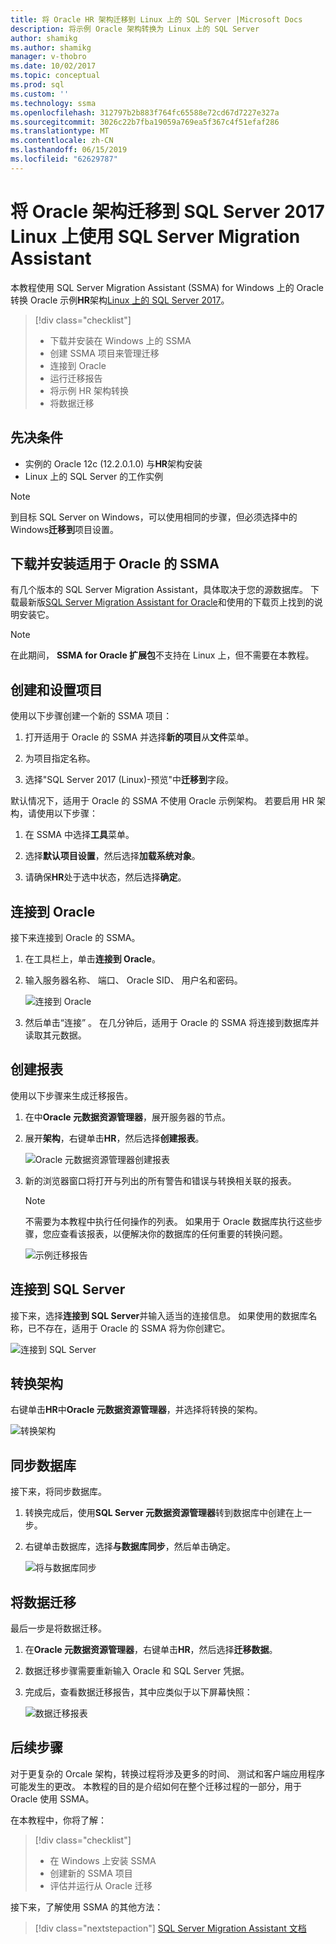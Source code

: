 ```yaml
---
title: 将 Oracle HR 架构迁移到 Linux 上的 SQL Server |Microsoft Docs
description: 将示例 Oracle 架构转换为 Linux 上的 SQL Server
author: shamikg
ms.author: shamikg
manager: v-thobro
ms.date: 10/02/2017
ms.topic: conceptual
ms.prod: sql
ms.custom: ''
ms.technology: ssma
ms.openlocfilehash: 312797b2b883f764fc65588e72cd67d7227e327a
ms.sourcegitcommit: 3026c22b7fba19059a769ea5f367c4f51efaf286
ms.translationtype: MT
ms.contentlocale: zh-CN
ms.lasthandoff: 06/15/2019
ms.locfileid: "62629787"
---
```

# <a name="migrate-an-oracle-schema-to-sql-server-2017-on-linux-with-the-sql-server-migration-assistant"></a>将 Oracle 架构迁移到 SQL Server 2017 Linux 上使用 SQL Server Migration Assistant

本教程使用 SQL Server Migration Assistant (SSMA) for Windows 上的 Oracle 转换 Oracle 示例**HR**架构[Linux 上的 SQL Server 2017](../../linux/sql-server-linux-overview.md)。

> [!div class="checklist"]
> * 下载并安装在 Windows 上的 SSMA
> * 创建 SSMA 项目来管理迁移
> * 连接到 Oracle
> * 运行迁移报告
> * 将示例 HR 架构转换
> * 将数据迁移

## <a name="prerequisites"></a>先决条件

- 实例的 Oracle 12c (12.2.0.1.0) 与**HR**架构安装
- Linux 上的 SQL Server 的工作实例

> [!NOTE]
> 到目标 SQL Server on Windows，可以使用相同的步骤，但必须选择中的 Windows**迁移到**项目设置。

## <a name="download-and-install-ssma-for-oracle"></a>下载并安装适用于 Oracle 的 SSMA

有几个版本的 SQL Server Migration Assistant，具体取决于您的源数据库。  下载最新版[SQL Server Migration Assistant for Oracle](https://aka.ms/ssmafororacle)和使用的下载页上找到的说明安装它。

> [!NOTE]
> 在此期间， **SSMA for Oracle 扩展包**不支持在 Linux 上，但不需要在本教程。

## <a name="create-and-set-up-project"></a>创建和设置项目

使用以下步骤创建一个新的 SSMA 项目：

1. 打开适用于 Oracle 的 SSMA 并选择**新的项目**从**文件**菜单。

1. 为项目指定名称。

1. 选择"SQL Server 2017 (Linux)-预览"中**迁移到**字段。

默认情况下，适用于 Oracle 的 SSMA 不使用 Oracle 示例架构。 若要启用 HR 架构，请使用以下步骤：

1. 在 SSMA 中选择**工具**菜单。

1. 选择**默认项目设置**，然后选择**加载系统对象**。

1. 请确保**HR**处于选中状态，然后选择**确定**。

## <a name="connect-to-oracle"></a>连接到 Oracle

接下来连接到 Oracle 的 SSMA。

1. 在工具栏上，单击**连接到 Oracle**。

1. 输入服务器名称、 端口、 Oracle SID、 用户名和密码。

   ![连接到 Oracle](./media/sql-server-linux-convert-from-oracle/ConnectToOracle.png)

1. 然后单击“连接”  。 在几分钟后，适用于 Oracle 的 SSMA 将连接到数据库并读取其元数据。

## <a name="create-a-report"></a>创建报表

使用以下步骤来生成迁移报告。

1. 在中**Oracle 元数据资源管理器**，展开服务器的节点。

1. 展开**架构**，右键单击**HR**，然后选择**创建报表**。

   ![Oracle 元数据资源管理器创建报表](./media/sql-server-linux-convert-from-oracle/CreateReport.png)

1. 新的浏览器窗口将打开与列出的所有警告和错误与转换相关联的报表。

   > [!NOTE]
   > 不需要为本教程中执行任何操作的列表。 如果用于 Oracle 数据库执行这些步骤，您应查看该报表，以便解决你的数据库的任何重要的转换问题。

   ![示例迁移报告](./media/sql-server-linux-convert-from-oracle/SSMAReport.png)

## <a name="connect-to-sql-server"></a>连接到 SQL Server

接下来，选择**连接到 SQL Server**并输入适当的连接信息。  如果使用的数据库名称，已不存在，适用于 Oracle 的 SSMA 将为你创建它。

![连接到 SQL Server](./media/sql-server-linux-convert-from-oracle/ConnectToSQLServer.png)

## <a name="convert-schema"></a>转换架构

右键单击**HR**中**Oracle 元数据资源管理器**，并选择将转换的架构。

![转换架构](./media/sql-server-linux-convert-from-oracle/ConvertSchema.png)

## <a name="synchronize-database"></a>同步数据库

接下来，将同步数据库。

1. 转换完成后，使用**SQL Server 元数据资源管理器**转到数据库中创建在上一步。

1. 右键单击数据库，选择**与数据库同步**，然后单击确定。

   ![将与数据库同步](./media/sql-server-linux-convert-from-oracle/SynchronizeWithDatabase.png)

## <a name="migrate-data"></a>将数据迁移

最后一步是将数据迁移。

1. 在**Oracle 元数据资源管理器**，右键单击**HR**，然后选择**迁移数据**。

1. 数据迁移步骤需要重新输入 Oracle 和 SQL Server 凭据。

1. 完成后，查看数据迁移报告，其中应类似于以下屏幕快照：

   ![数据迁移报表](./media/sql-server-linux-convert-from-oracle/DataMigrationReport.png)

## <a name="next-steps"></a>后续步骤

对于更复杂的 Orcale 架构，转换过程将涉及更多的时间、 测试和客户端应用程序可能发生的更改。 本教程的目的是介绍如何在整个迁移过程的一部分，用于 Oracle 使用 SSMA。

在本教程中，你将了解：
> [!div class="checklist"]
> * 在 Windows 上安装 SSMA
> * 创建新的 SSMA 项目
> * 评估并运行从 Oracle 迁移

接下来，了解使用 SSMA 的其他方法：

> [!div class="nextstepaction"]
>[SQL Server Migration Assistant 文档](../sql-server-migration-assistant.md)

